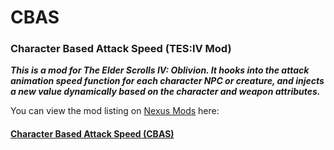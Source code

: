 # CBAS
### Character Based Attack Speed (TES:IV Mod)

***This is a mod for The Elder Scrolls IV: Oblivion. It hooks into the attack animation speed function for each character NPC or creature, and injects a new value dynamically based on the character and weapon attributes.***

You can view the mod listing on [Nexus Mods](https://www.nexusmods.com/oblivion/) here:

#### [Character Based Attack Speed (CBAS)](https://www.nexusmods.com/oblivion/mods/49255)
